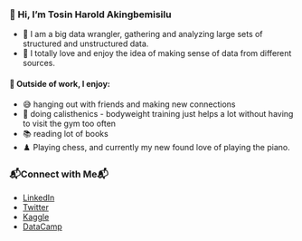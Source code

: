 ### 👋 Hi, I’m Tosin Harold Akingbemisilu

- 👀 I am a big data wrangler, gathering and analyzing large sets of structured and unstructured data.
- 💞️ I totally love and enjoy the idea of making sense of data from different sources.

#### 🌱 Outside of work, I enjoy:
- 😅 hanging out with friends and making new connections
- 🤸 doing calisthenics - bodyweight training just helps a lot without having to visit the gym too often
- 📚 reading lot of books
- ♟️ Playing chess, and currently my new found love of playing the piano.

### 📬Connect with Me📬
- [LinkedIn](https://www.linkedin.com/in/tosin-akingbemisilu)
- [Twitter](https://www.twitter.com/tosmartak)
- [Kaggle](https://www.kaggle.com/tosinhakingbemisilu)
- [DataCamp](https://www.datacamp.com/profile/tosmartak)

<!---
tosmartak/tosmartak is a ✨ special ✨ repository because its `README.md` (this file) appears on your GitHub profile.
You can click the Preview link to take a look at your changes.
--->
